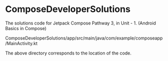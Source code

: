 # ComposeDeveloperSolutions
The solutions code for Jetpack Compose Pathway 3, in Unit - 1. (Android Basics in Compose)

ComposeDeveloperSolutions/app/src/main/java/com/example/composeapp/MainActivity.kt

The above directory corresponds to the location of the code.
